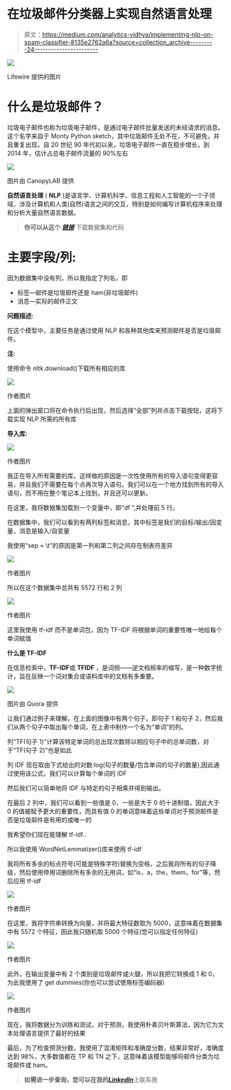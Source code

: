 # 在垃圾邮件分类器上实现自然语言处理

> 原文：<https://medium.com/analytics-vidhya/implementing-nlp-on-spam-classifier-8135e2762a6a?source=collection_archive---------24----------------------->

![](img/a0de2aff241ab4b447418ee16d5d226a.png)

Lifewire 提供的图片

# 什么是垃圾邮件？

垃圾电子邮件也称为垃圾电子邮件，是通过电子邮件批量发送的未经请求的消息。这个名字来自于 Monty Python sketch，其中垃圾邮件无处不在，不可避免，并且重复出现。自 20 世纪 90 年代初以来，垃圾电子邮件一直在稳步增长，到 2014 年，估计占总电子邮件流量的 90%左右

![](img/46241fbf6d5592fab7e3fcaedd89f797.png)

图片由 CanopyLAB 提供

**自然语言处理** ( **NLP** )是语言学、计算机科学、信息工程和人工智能的一个子领域，涉及计算机和人类(自然)语言之间的交互，特别是如何编写计算机程序来处理和分析大量自然语言数据。

> **你可以从这个** [***链接***](https://github.com/MayankkYogi/SpamClassifier) 下载数据集和代码

# 主要字段/列:

因为数据集中没有列，所以我指定了列名，即

*   标签—邮件是垃圾邮件还是 ham(非垃圾邮件)
*   消息—实际的邮件正文

**问题描述:**

在这个模型中，主要任务是通过使用 NLP 和各种其他库来预测邮件是否是垃圾邮件。

**注:**

使用命令 nltk.download()下载所有相应的库

![](img/589688db81249917474749a5e2c8f1a6.png)

作者图片

上面的弹出窗口将在命令执行后出现，然后选择“全部”列并点击下载按钮，这将下载实现 NLP 所需的所有库

**导入库:**

![](img/6413d727ad1b712b57bb6d99260d5c7a.png)

作者图片

我正在导入所有需要的库。这样做的原因是一次性使用所有的导入语句变得更容易，并且我们不需要在每个点再次导入语句。我们可以在一个地方找到所有的导入语句，而不用在整个笔记本上找到，并且还可以更新。

在这里，我将数据集加载到一个变量中，即“df ”,并处理前 5 行。

在数据集中，我们可以看到有两列标签和消息，其中标签是我们的目标/输出/因变量，消息是输入/自变量

我使用“sep = \t”的原因是第一列和第二列之间存在制表符差异

![](img/d8613ad30e2355e442a84fa15723ead5.png)

作者图片

所以在这个数据集中总共有 5572 行和 2 列

![](img/45997939380703242058112fc5ddb6da.png)

作者图片

这里我使用 tf-idf 而不是单词包，因为 TF-IDF 将根据单词的重要性唯一地给每个单词赋值

**什么是 TF-IDF**

在信息检索中，**TF**–**IDF**或 **TFIDF** ，是词频——逆文档频率的缩写，是一种数字统计，旨在反映一个词对集合或语料库中的文档有多重要。

![](img/0ede696fd021f2a4b3812a77ca8a6206.png)

图片由 Quora 提供

让我们通过例子来理解，在上面的图像中有两个句子，即句子 1 和句子 2，然后我们从两个句子中取出每个单词，在上表中制作一个名为“单词”的列。

列“TF(句子 1)”计算该特定单词的总出现次数除以相应句子中的总单词数，对于“TF(句子 2)”也是如此

列 IDF 现在取由下式给出的对数:log(句子的数量/包含单词的句子的数量),因此通过使用该公式，我们可以计算每个单词的 IDF

然后我们可以简单地将 IDF 与特定的句子相乘并得到输出。

在最后 2 列中，我们可以看到一些值是 0，一些是大于 0 的十进制值，因此大于 0 的值被赋予更大的重要性，而具有值 0 的单词意味着这些单词对于预测邮件是否是垃圾邮件是有用的或唯一的

我希望你们现在能理解 tf-idf..

所以我使用 WordNetLemmatizer()库来使用 tf-idf

我将所有多余的标点符号(可能是特殊字符)替换为空格，之后我将所有的句子降级，然后使用停用词删除所有多余的无用词，如“is，a，the，them，for”等，然后应用 tf-idf

![](img/bbc130c4806ac89482684d7c9e2259a1.png)

作者图片

在这里，我将字符串转换为向量，并将最大特征数取为 5000，这意味着在数据集中有 5572 个特征，因此我只随机取 5000 个特征(您可以指定任何特征)

![](img/9d43c25bc424f585520d1c86659c6979.png)

作者图片

此外，在输出变量中有 2 个类别是垃圾邮件或火腿，所以我把它转换成 1 和 0，为此我使用了 get dummies(你也可以尝试使用标签编码器)

![](img/c912336c3b76f1ebc062459213358f42.png)

作者图片

现在，我将数据分为训练和测试，对于预测，我使用朴素贝叶斯算法，因为它为文本处理语言提供了最好的结果

最后，为了检查预测分数，我使用了混淆矩阵和准确度分数，结果非常好，准确度达到 98%，大多数值都在 TP 和 TN 之下，这意味着该模型能够将邮件分类为垃圾邮件或 ham。

> **如需进一步查询，您可以在我的**[***LinkedIn***](https://www.linkedin.com/in/mayank-yogi-806ba9156/)上联系我